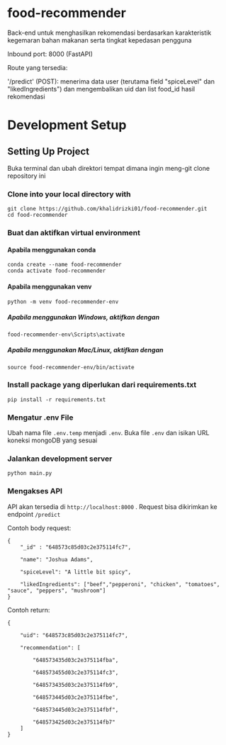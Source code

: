 # food-recommender
Back-end untuk menghasilkan rekomendasi berdasarkan karakteristik kegemaran bahan makanan serta tingkat kepedasan pengguna

Inbound port: 8000 (FastAPI)

Route yang tersedia:

'/predict' (POST): menerima data user (terutama field "spiceLevel" dan "likedIngredients") dan mengembalikan uid dan list food_id hasil rekomendasi


# Development Setup

## Setting Up Project
Buka terminal dan ubah direktori tempat dimana ingin meng-git clone repository ini

### Clone into your local directory with 
```
git clone https://github.com/khalidrizki01/food-recommender.git
cd food-recommender
```

### Buat dan aktifkan virtual environment
#### Apabila menggunakan conda
```
conda create --name food-recommender
conda activate food-recommender
```
#### Apabila menggunakan venv
```
python -m venv food-recommender-env
```
##### Apabila menggunakan Windows, aktifkan dengan
```
food-recommender-env\Scripts\activate
```
##### Apabila menggunakan Mac/Linux, aktifkan dengan
```
source food-recommender-env/bin/activate
```

### Install package yang diperlukan dari requirements.txt
```
pip install -r requirements.txt
```

### Mengatur .env File
Ubah nama file `.env.temp` menjadi `.env`.
Buka file `.env` dan isikan URL koneksi mongoDB yang sesuai

### Jalankan development server
```
python main.py
```

### Mengakses API
API akan tersedia di `http://localhost:8000` . Request bisa dikirimkan ke endpoint `/predict`

Contoh body request: 
```
{
    "_id" : "648573c85d03c2e375114fc7",
    
    "name": "Joshua Adams",
    
    "spiceLevel": "A little bit spicy",
    
    "likedIngredients": ["beef","pepperoni", "chicken", "tomatoes", "sauce", "peppers", "mushroom"] 
}
```


Contoh return:
```
{

    "uid": "648573c85d03c2e375114fc7",
    
    "recommendation": [
    
        "648573435d03c2e375114fba",
        
        "648573455d03c2e375114fc3",
        
        "648573435d03c2e375114fb9",
        
        "648573445d03c2e375114fbe",
        
        "648573445d03c2e375114fbf",
        
        "648573425d03c2e375114fb7"
    ]
}
```

